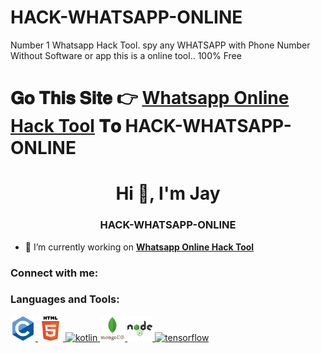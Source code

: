 # HACK-WHATSAPP-ONLINE
Number 1 Whatsapp Hack Tool. spy any WHATSAPP with Phone Number Without Software or app this is a online tool.. 100% Free
# 𝐆𝐨 𝐓𝐡𝐢𝐬 𝐒𝐢𝐭𝐞 👉 **[ Whatsapp Online Hack Tool](https://bxir6.github.io/)** 𝐓𝐨 HACK-WHATSAPP-ONLINE


<h1 align="center">Hi 👋, I'm Jay</h1>
<h3 align="center">HACK-WHATSAPP-ONLINE</h3>

- 🔭 I’m currently working on **[ Whatsapp Online Hack Tool](https://bxir6.github.io/)**


<h3 align="left">Connect with me:</h3>
<p align="left">
</p>

<h3 align="left">Languages and Tools:</h3>
<p align="left"> <a href="https://www.cprogramming.com/" target="_blank" rel="noreferrer"> <img src="https://raw.githubusercontent.com/devicons/devicon/master/icons/c/c-original.svg" alt="c" width="40" height="40"/> </a> <a href="https://www.w3.org/html/" target="_blank" rel="noreferrer"> <img src="https://raw.githubusercontent.com/devicons/devicon/master/icons/html5/html5-original-wordmark.svg" alt="html5" width="40" height="40"/> </a> <a href="https://kotlinlang.org" target="_blank" rel="noreferrer"> <img src="https://www.vectorlogo.zone/logos/kotlinlang/kotlinlang-icon.svg" alt="kotlin" width="40" height="40"/> </a> <a href="https://www.mongodb.com/" target="_blank" rel="noreferrer"> <img src="https://raw.githubusercontent.com/devicons/devicon/master/icons/mongodb/mongodb-original-wordmark.svg" alt="mongodb" width="40" height="40"/> </a> <a href="https://nodejs.org" target="_blank" rel="noreferrer"> <img src="https://raw.githubusercontent.com/devicons/devicon/master/icons/nodejs/nodejs-original-wordmark.svg" alt="nodejs" width="40" height="40"/> </a> <a href="https://www.tensorflow.org" target="_blank" rel="noreferrer"> <img src="https://www.vectorlogo.zone/logos/tensorflow/tensorflow-icon.svg" alt="tensorflow" width="40" height="40"/> </a> </p>
